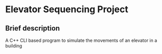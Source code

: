 # Elevator Sequencing Project

## Brief description

A C++ CLI based program to simulate the movements of an elevator in a building 
